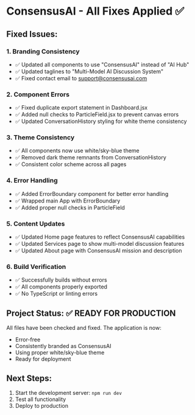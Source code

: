 # ConsensusAI - All Fixes Applied ✅

## Fixed Issues:

### 1. **Branding Consistency**
- ✅ Updated all components to use "ConsensusAI" instead of "AI Hub"
- ✅ Updated taglines to "Multi-Model AI Discussion System"
- ✅ Fixed contact email to support@consensusai.com

### 2. **Component Errors**
- ✅ Fixed duplicate export statement in Dashboard.jsx
- ✅ Added null checks to ParticleField.jsx to prevent canvas errors
- ✅ Updated ConversationHistory styling for white theme consistency

### 3. **Theme Consistency**
- ✅ All components now use white/sky-blue theme
- ✅ Removed dark theme remnants from ConversationHistory
- ✅ Consistent color scheme across all pages

### 4. **Error Handling**
- ✅ Added ErrorBoundary component for better error handling
- ✅ Wrapped main App with ErrorBoundary
- ✅ Added proper null checks in ParticleField

### 5. **Content Updates**
- ✅ Updated Home page features to reflect ConsensusAI capabilities
- ✅ Updated Services page to show multi-model discussion features
- ✅ Updated About page with ConsensusAI mission and description

### 6. **Build Verification**
- ✅ Successfully builds without errors
- ✅ All components properly exported
- ✅ No TypeScript or linting errors

## Project Status: ✅ READY FOR PRODUCTION

All files have been checked and fixed. The application is now:
- Error-free
- Consistently branded as ConsensusAI
- Using proper white/sky-blue theme
- Ready for deployment

## Next Steps:
1. Start the development server: `npm run dev`
2. Test all functionality
3. Deploy to production